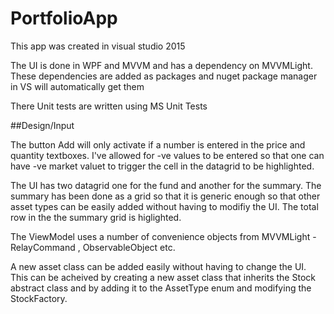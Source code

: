 # PortfolioApp
This app was created in visual studio 2015

The UI is done in WPF and MVVM and has a dependency on MVVMLight. These dependencies are added as packages and nuget package manager in VS will automatically get them 

There Unit tests are written using MS Unit Tests 

##Design/Input 

The button Add will only activate if a number is entered in the price and quantity textboxes. I've allowed for -ve values to be entered so that one can have -ve market valuet to trigger the cell in the datagrid to be highlighted. 

The UI has two datagrid one for the fund and another for the summary. The summary has been done as a grid so that it is generic enough so that other asset types can be easily added without having to modifiy the UI. The total row in the the summary grid is higlighted. 

The ViewModel uses a number of convenience objects from MVVMLight - RelayCommand , ObservableObject etc. 

A new asset class can be added easily without having to change the UI. This can be acheived by creating a new asset class that inherits the Stock abstract class and by adding it to the AssetType enum  and modifying the StockFactory. 

